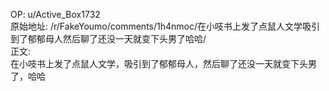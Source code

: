 
OP: u/Active_Box1732  
原始地址: /r/FakeYoumo/comments/1h4nmoc/在小吱书上发了点鼠人文学吸引到了郁郁母人然后聊了还没一天就变下头男了哈哈/  
正文:  
在小吱书上发了点鼠人文学，吸引到了郁郁母人，然后聊了还没一天就变下头男了，哈哈  

